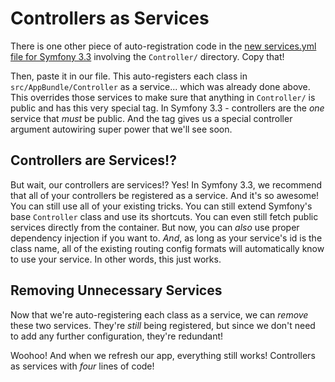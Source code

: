 # Controllers as Services

There is one other piece of auto-registration code in the
[new services.yml file for Symfony 3.3][services_yml] involving the `Controller/`
directory. Copy that!

Then, paste it in our file. This auto-registers each class in `src/AppBundle/Controller`
as a service... which was already done above. This overrides those services to make
sure that anything in `Controller/` is public and has this very special tag. In
Symfony 3.3 - controllers are the *one* service that *must* be public. And the tag
gives us a special controller argument autowiring super power that we'll see soon.

## Controllers are Services!?

But wait, our controllers are services!? Yes! In Symfony 3.3, we recommend that all
of your controllers be registered as a service. And it's so awesome! You can still
use all of your existing tricks. You can still extend Symfony's base `Controller`
class and use its shortcuts. You can even still fetch public services directly from
the container. But now, you can *also* use proper dependency injection if you want
to. *And*, as long as your service's id is the class name, all of the existing routing
config formats will automatically know to use your service. In other words, this
just works.

## Removing Unnecessary Services

Now that we're auto-registering each class as a service, we can *remove* these two
services. They're *still* being registered, but since we don't need to add any further
configuration, they're redundant!

Woohoo! And when we refresh our app, everything still works! Controllers as services
with *four* lines of code!


[services_yml]: https://github.com/symfony/symfony-standard/blob/3.3/app/config/services.yml
